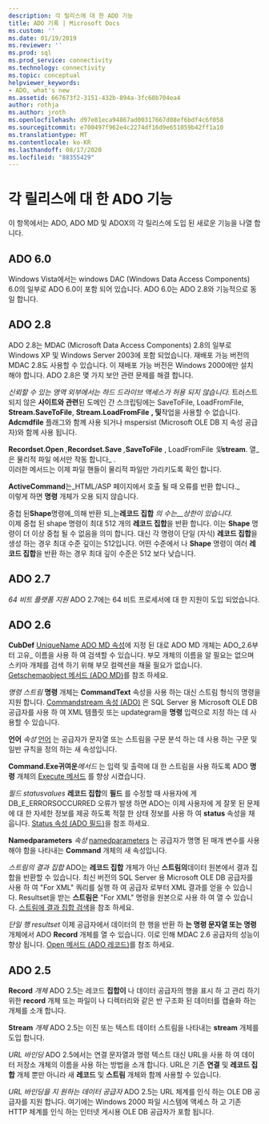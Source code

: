 ```yaml
---
description: 각 릴리스에 대 한 ADO 기능
title: ADO 기록 | Microsoft Docs
ms.custom: ''
ms.date: 01/19/2019
ms.reviewer: ''
ms.prod: sql
ms.prod_service: connectivity
ms.technology: connectivity
ms.topic: conceptual
helpviewer_keywords:
- ADO, what's new
ms.assetid: 667673f2-3151-432b-894a-3fc60b704ea4
author: rothja
ms.author: jroth
ms.openlocfilehash: d97e81eca94867ad00317667d08ef6bdf4c6f058
ms.sourcegitcommit: e700497f962e4c2274df16d9e651059b42ff1a10
ms.translationtype: MT
ms.contentlocale: ko-KR
ms.lasthandoff: 08/17/2020
ms.locfileid: "88355429"
---
```

# <a name="ado-features-for-each-release"></a>각 릴리스에 대 한 ADO 기능

이 항목에서는 ADO, ADO MD 및 ADOX의 각 릴리스에 도입 된 새로운 기능을 나열 합니다.

## <a name="ado-60"></a>ADO 6.0

 Windows Vista에서는 windows DAC (Windows Data Access Components) 6.0의 일부로 ADO 6.0이 포함 되어 있습니다. ADO 6.0는 ADO 2.8와 기능적으로 동일 합니다.

## <a name="ado-28"></a>ADO 2.8

 ADO 2.8는 MDAC (Microsoft Data Access Components) 2.8의 일부로 Windows XP 및 Windows Server 2003에 포함 되었습니다. 재배포 가능 버전의 MDAC 2.8도 사용할 수 있습니다. 이 재배포 가능 버전은 Windows 2000에만 설치 해야 합니다. ADO 2.8은 몇 가지 보안 관련 문제를 해결 합니다.

 *신뢰할 수 있는 영역 외부에서는 하드 드라이브 액세스가 허용 되지 않습니다.*
트러스트 되지 않은 **사이트와 관련**된 도메인 간 스크립팅에는 SaveToFile, LoadFromFile, **Stream.SaveToFile**, **Stream.LoadFromFile** **, 및**작업을 사용할 수 없습니다. **Adcmdfile** 플래그와 함께 사용 되거나 mspersist (Microsoft OLE DB 지 속성 공급자)와 함께 사용 됩니다.

 **Recordset.Open** _,_**Recordset.Save** _,_**SaveToFile** , LoadFromFile _및_**stream**. 열_은 물리적 파일 에서만 작동 합니다_ .        
이러한 메서드는 이제 파일 핸들이 물리적 파일만 가리키도록 확인 합니다.

 **ActiveCommand**는_HTML/ASP 페이지에서 호출 될 때 오류를 반환 합니다._  
이렇게 하면 **명령** 개체가 오용 되지 않습니다.

 중첩 된**Shape**명령에_의해 반환 되_는**레코드 집합** _의 수는__상한이 있습니다._        
이제 중첩 된 shape 명령이 최대 512 개의 **레코드 집합**을 반환 합니다. 이는 **Shape** 명령이 더 이상 중첩 될 수 없음을 의미 합니다. 대신 각 명령이 단일 (자식) **레코드 집합**을 생성 하는 경우 최대 수준 깊이는 512입니다. 어떤 수준에서 나 **Shape** 명령이 여러 **레코드 집합**을 반환 하는 경우 최대 깊이 수준은 512 보다 낮습니다.

## <a name="ado-27"></a>ADO 2.7

 *64 비트 플랫폼 지원* ADO 2.7에는 64 비트 프로세서에 대 한 지원이 도입 되었습니다.

## <a name="ado-26"></a>ADO 2.6

 **CubDef** [UniqueName ADO MD 속성](../../ado/reference/ado-md-api/uniquename-property-ado-md.md)에 지정 된 대로 ADO MD 개체는 ADO_2.6부터 고유_ 이름을 사용 하 여 검색할 수 있습니다.   부모 개체의 이름을 알 필요는 없으며 스키마 개체를 검색 하기 위해 부모 컬렉션을 채울 필요가 없습니다. [Getschemaobject 메서드 (ADO MD)](../../ado/reference/ado-md-api/getschemaobject-method-ado-md.md)를 참조 하세요.

 *명령 스트림* **명령** 개체는 **CommandText** 속성을 사용 하는 대신 스트림 형식의 명령을 지원 합니다. [Commandstream 속성 (ADO)](../../ado/reference/ado-api/commandstream-property-ado.md) 은 SQL Server 용 Microsoft OLE DB 공급자를 사용 하 여 XML 템플릿 또는 updategram을 **명령** 입력으로 지정 하는 데 사용할 수 있습니다.

 **언어**  _속성_ [언어](../../ado/reference/ado-api/dialect-property.md) 는 공급자가 문자열 또는 스트림을 구문 분석 하는 데 사용 하는 구문 및 일반 규칙을 정의 하는 새 속성입니다.

 **Command.Exe귀여운**_메서드_ 는 입력 및 출력에 대 한 스트림을 사용 하도록 ADO **명령** 개체의 [Execute 메서드](../../ado/reference/ado-api/execute-method-ado-command.md) 를 향상 시켰습니다.  

 *필드 statusvalues* **레코드 집합**의 **필드** 를 수정할 때 사용자에 게 DB_E_ERRORSOCCURRED 오류가 발생 하면 ADO는 이제 사용자에 게 잘못 된 문제에 대 한 자세한 정보를 제공 하도록 적절 한 상태 정보를 사용 하 여 **status** 속성을 채웁니다. [Status 속성 (ADO 필드)](../../ado/reference/ado-api/status-property-ado-field.md)을 참조 하세요.

 **Namedparameters**  _속성_ [namedparameters](../../ado/reference/ado-api/namedparameters-property-ado.md) 는 공급자가 명명 된 매개 변수를 사용 해야 함을 나타내는 **Command** 개체의 새 속성입니다.

 *스트림의 결과 집합* ADO는 **레코드 집합** 개체가 아닌 **스트림의**데이터 원본에서 결과 집합을 반환할 수 있습니다. 최신 버전의 SQL Server 용 Microsoft OLE DB 공급자를 사용 하 여 "For XML" 쿼리를 실행 하 여 공급자 로부터 XML 결과를 얻을 수 있습니다. Resultset을 받는 **스트림은** "For XML" 명령을 원본으로 사용 하 여 열 수 있습니다. [스트림에 결과 집합 검색](../../ado/guide/data/retrieving-resultsets-into-streams.md)을 참조 하세요.

 *단일 행 resultset* 이제 공급자에서 데이터의 한 행을 반환 하 **는 명령 문자열 또는 명령** 개체에서 ADO **Record** 개체를 열 수 있습니다. 이로 인해 MDAC 2.6 공급자의 성능이 향상 됩니다. [Open 메서드 (ADO 레코드)](../../ado/reference/ado-api/open-method-ado-record.md)를 참조 하세요.

## <a name="ado-25"></a>ADO 2.5

 **Record** _개체_ ADO 2.5는 레코드 **집합이** 나 데이터 공급자의 행을 표시 하 고 관리 하기 위한 **record** 개체 또는 파일이 나 디렉터리와 같은 반 구조화 된 데이터를 캡슐화 하는 개체를 소개 합니다.

 **Stream** _개체_ ADO 2.5는 이진 또는 텍스트 데이터 스트림을 나타내는 **stream** 개체를 도입 합니다.

 *URL 바인딩* ADO 2.5에서는 연결 문자열과 명령 텍스트 대신 URL을 사용 하 여 데이터 저장소 개체의 이름을 사용 하는 방법을 소개 합니다. URL은 기존 **연결** 및 **레코드 집합** 개체 뿐만 아니라 새 **레코드** 및 **스트림** 개체와 함께 사용할 수 있습니다.

 *URL 바인딩을 지 원하는 데이터 공급자* ADO 2.5는 URL 체계를 인식 하는 OLE DB 공급자를 지원 합니다. 여기에는 Windows 2000 파일 시스템에 액세스 하 고 기존 HTTP 체계를 인식 하는 인터넷 게시용 OLE DB 공급자가 포함 됩니다.
